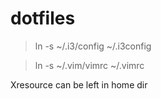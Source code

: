 # dotfiles

>ln -s ~/.i3/config ~/.i3config

>ln -s ~/.vim/vimrc ~/.vimrc

Xresource can be left in home dir

